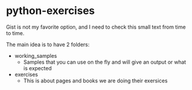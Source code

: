 # python-exercises
Gist is not my favorite option, and I need to check this small text from time to time.

The main idea is to have 2 folders:

- working_samples
    - Samples that you can use on the fly and will give an output or what is expected
- exercises
    - This is about pages and books we are doing their exersices
